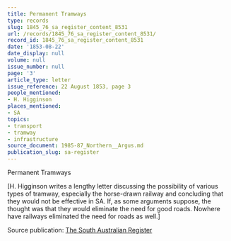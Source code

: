 ```yaml
---
title: Permanent Tramways
type: records
slug: 1845_76_sa_register_content_8531
url: /records/1845_76_sa_register_content_8531/
record_id: 1845_76_sa_register_content_8531
date: '1853-08-22'
date_display: null
volume: null
issue_number: null
page: '3'
article_type: letter
issue_reference: 22 August 1853, page 3
people_mentioned:
- H. Higginson
places_mentioned:
- SA
topics:
- transport
- tramway
- infrastructure
source_document: 1985-87_Northern__Argus.md
publication_slug: sa-register
---
```


Permanent Tramways

[H. Higginson writes a lengthy letter discussing the possibility of various types of tramway, especially the horse-drawn railway and concluding that they would not be effective in SA.  If, as some arguments suppose, the thought was that they would eliminate the need for good roads.  Nowhere have railways eliminated the need for roads as well.]

Source publication: [The South Australian Register](/publications/sa-register/)
